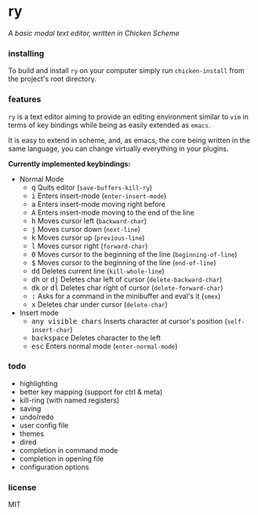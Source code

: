 # ry

_A basic modal text editor, written in Chicken Scheme_

### installing

To build and install `ry` on your computer simply run `chicken-install` from the
project's root directory.

### features

`ry` is a text editor aiming to provide an editing environment similar to `vim`
in terms of key bindings while being as easily extended as `emacs`.

It is easy to extend in scheme, and, as emacs, the core being written in the same
language, you can change virtually everything in your plugins.

**Currently implemented keybindings:**

- Normal Mode
  - <kbd>q</kbd> Quits editor (`save-buffers-kill-ry`)
  - <kbd>i</kbd> Enters insert-mode (`enter-insert-mode`)
  - <kbd>a</kbd> Enters insert-mode moving right before
  - <kbd>A</kbd> Enters insert-mode moving to the end of the line
  - <kbd>h</kbd> Moves cursor left (`backward-char`)
  - <kbd>j</kbd> Moves cursor down (`next-line`)
  - <kbd>k</kbd> Moves cursor up (`previous-line`)
  - <kbd>l</kbd> Moves cursor right (`forward-char`)
  - <kbd>0</kbd> Moves cursor to the beginning of the line (`beginning-of-line`)
  - <kbd>$</kbd> Moves cursor to the beginning of the line (`end-of-line`)
  - <kbd>d</kbd><kbd>d</kbd> Deletes current line (`kill-whole-line`)
  - <kbd>d</kbd><kbd>h</kbd> or <kbd>d</kbd><kbd>j</kbd> Deletes char left of cursor  (`delete-backward-char`)
  - <kbd>d</kbd><kbd>k</kbd> or <kbd>d</kbd><kbd>l</kbd> Deletes char right of cursor  (`delete-forward-char`)
  - <kbd>:</kbd> Asks for a command in the minibuffer and eval's it (`smex`)
  - <kbd>x</kbd> Deletes char under cursor (`delete-char`)
- Insert mode
  - <kbd>any visible chars</kbd> Inserts character at cursor's position (`self-insert-char`)
  - <kbd>backspace</kbd> Deletes character to the left
  - <kbd>esc</kbd> Enters normal mode  (`enter-normal-mode`)

### todo

- highlighting
- better key mapping (support for ctrl & meta)
- kill-ring (with named registers)
- saving
- undo/redo
- user config file
- themes
- dired
- completion in command mode
- completion in opening file
- configuration options

### license

MIT
